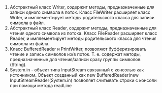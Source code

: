 <ol>
<li> Абстрактный класс Writer, содержит методы, предназначенные для записи одного символа в поток. Класс FileWriter расширяет класс Writer, и имплементирует методы родительского класса для записи символа в файл.
</li>
<li> Абстрактный класс Reader, содержит методы, предназначенные для чтения одного символа из потока. Класс FileReader расширяет класс Reader, и имплементирует методы родительского класса для чтения символа из файла.
</li>
<li> Класс BufferedReader и PrintWriter, позволяют буфферизировать чтение и запись символов из/в поток. Т. е. содержат методы, предназначенные для чтения/записи сразу группы символов (String).
</li>
<li> System.in - объект типа InputStream связанный с консолью как источником. Объект созданный как new BufferedReader(new InputStreamReader(System.in) позволяет считывать строки с консоли при помощи метода readLine
</li>
</ol>